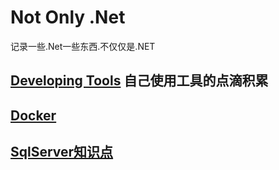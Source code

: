 # Not Only .Net

记录一些.Net一些东西.不仅仅是.NET

## [Developing Tools](./Tools.md) 自己使用工具的点滴积累

## [Docker](./DDocker.md)

## [SqlServer知识点](./SqlServer.md)